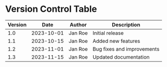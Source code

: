 # Version Control Table

| Version | Date       | Author       | Description                |
|---------|------------|--------------|----------------------------|
| 1.0     | 2023-10-01 | Jan Roe      | Initial release            |
| 1.1     | 2023-10-15 | Jan Roe      | Added new features         |
| 1.2     | 2023-11-01 | Jan Roe      | Bug fixes and improvements |
| 1.3     | 2023-11-15 | Jan Roe      | Updated documentation      |

